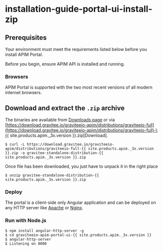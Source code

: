 # installation-guide-portal-ui-install-zip

## Prerequisites

Your environment must meet the requirements listed below before you install APIM Portal.

Before you begin, ensure APIM API is installed and running.

### Browsers

APIM Portal is supported with the two most recent versions of all modern internet browsers.

## Download and extract the `.zip` archive

The binaries are available from [Downloads page](https://gravitee.io/downloads/api-management) or via [https://download.gravitee.io/graviteeio-apim/distributions/graviteeio-full](https://download.gravitee.io/graviteeio-apim/distributions/graviteeio-full)-\{{ site.products.apim.\_3x.version \}}.zip\[Download].

```
$ curl -L https://download.gravitee.io/graviteeio-apim/distributions/graviteeio-full-{{ site.products.apim._3x.version }}.zip -o gravitee-standalone-distribution-{{ site.products.apim._3x.version }}.zip
```

Once file has been downloaded, you just have to unpack it in the right place

```
$ unzip gravitee-standalone-distribution-{{ site.products.apim._3x.version }}.zip
```

### Deploy

The portal is a client-side only Angular application and can be deployed on any HTTP server like [Apache](https://httpd.apache.org/) or [Nginx](http://nginx.org/).

### Run with Node.js

```
$ npm install angular-http-server -g
$ cd graviteeio-apim-portal-ui-{{ site.products.apim._3x.version }}
$ angular-http-server
$ Listening on 8080
```
